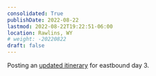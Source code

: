```yaml
---
consolidated: True
publishDate: 2022-08-22
lastmod: 2022-08-22T19:22:51-06:00
location: Rawlins, WY
# weight: -20220822
draft: false
---
```

Posting an [updated itinerary](/posts/2022/08/geocaching-eastbound-day-3/) for eastbound day 3.
